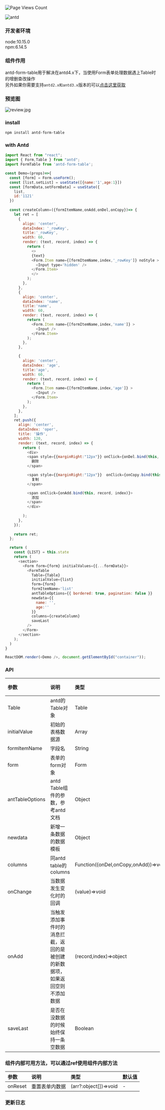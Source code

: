 
![Page Views Count](https://badges.toozhao.com/badges/01GM1ZHSSXCVE02SNYE4DBDZ18/green.svg)

![antd](https://img.shields.io/badge/ant--desigin-4.x-blue)

### 开发者环境
node:10.15.0  
npm:6.14.5
### 组件作用  
antd-form-table用于解决在antd4.x下，当使用Form表单处理数据遇上Table时的增删查改操作  
另外如果你需要支持`antd2.x和antd3.x`版本的可以[点击这里获取](https://www.npmjs.com/package/rc-form-table)

### 预览图
![review.jpg](http://img.vuedata.cn/rc-form-table-review.gif)

### install  
`npm install antd-form-table`

### with Antd

```javascript
import React from "react";
import { Form,Table } from "antd";
import FormTable from 'antd-form-table';

const Demo=(props)=>{
  const [form] = Form.useForm();
  const [list,setList] = useState([{name:'1',age:1}])
  const [formData,setFormData] = useState({
    list,
    id:'1121'
  })
  
  const createColumn=({formItemName,onAdd,onDel,onCopy})=> {
    let ret = [
      {
        align: 'center',
        dataIndex: '_rowKey',
        title:'_rowKey',
        width: 60,
        render: (text, record, index) => {
          return (
            <>
            {text}
            <Form.Item name={[formItemName,index,'_rowKey']} noStyle >
              <Input type='hidden' />
            </Form.Item>
            </>
          );
        },
      },
      {
        align: 'center',
        dataIndex: 'name',
        title:'name',
        width: 60,
        render: (text, record, index) => {
          return (
            <Form.Item name={[formItemName,index,'name']} >
              <Input />
            </Form.Item>
          );
        },
      },

      {
        align: 'center',
        dataIndex: 'age',
        title:'age',
        width: 60,
        render: (text, record, index) => {
          return (
            <Form.Item name={[formItemName,index,'age']} >
              <Input />
            </Form.Item>
          );
        },
      },
    ];
    ret.push({
      align: 'center',
      dataIndex: 'oper',
      title: '操作',
      width: 120,
      render: (text, record, index) => {
        return (
          <div>
          <span style={{marginRight:"12px"}} onClick={onDel.bind(this, record, index)} >
            删除
          </span>

          <span style={{marginRight:"12px"}}  onClick={onCopy.bind(this, record, index)}>
            复制
          </span>

          <span onClick={onAdd.bind(this, record, index)}>
            添加
          </span>
          </div>
          
        );
      },
    });
  
    return ret;
  };

  return (
    const {LIST} = this.state
    return (
      <section>       
        <Form form={form} initialValues={{...formData}}>
          <FormTable
            Table={Table}
            initialValue={list}
            form={form}
            formItemName='list'
            antTableOptions={{ bordered: true, pagination: false }}
            newdata={{
              name: '',
              age:''
            }}
            columns={createColumn}
            saveLast
          /> 
        </Form>
      </section>
    );
  )
}

ReactDOM.render(<Demo />, document.getElementById("container"));
```

### API

参数|说明|类型|默认值
:-|:-|:-|:-
Table|antd的Table对象|Table|-
initialValue|初始的表格数据源|Array|-
formItemName|字段名|String|-
form|表单的form对象|Form|-
antTableOptions|antd Table组件的参数，参考antd文档|Object|-
newdata|新增一条数据的数据模板|Object|-
columns|同antd table的columns|Function({onDel,onCopy,onAdd})=>void|-
onChange|当数据发生变化时的回调|(value)=>void|-
onAdd|当触发添加事件时的消息拦截，返回的是被创建的新数据项，如果返回空则不添加数据|(record,index)=>object|-
saveLast|是否在没数据的时候始终保持一条空数据|Boolean|false


### 组件内部可用方法，可以通过ref使用组件内部方法

参数|说明|类型|默认值
:-|:-|:-|:-
onReset|重置表单内数据|(arr?:object[])=>void|-


### 更新日志
